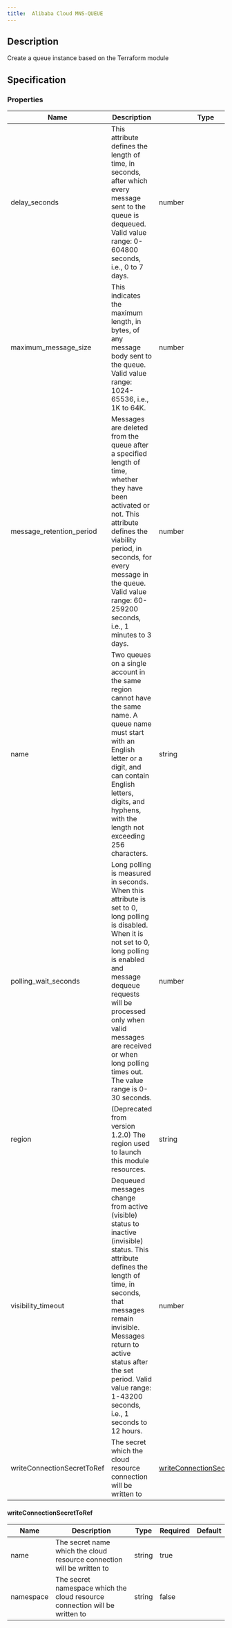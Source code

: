 ```yaml
---
title:  Alibaba Cloud MNS-QUEUE
---
```


## Description

Create a queue instance based on the Terraform module

## Specification


### Properties

 Name | Description | Type | Required | Default 
 ------------ | ------------- | ------------- | ------------- | ------------- 
 delay_seconds | This attribute defines the length of time, in seconds, after which every message sent to the queue is dequeued. Valid value range: 0-604800 seconds, i.e., 0 to 7 days. | number | false |  
 maximum_message_size | This indicates the maximum length, in bytes, of any message body sent to the queue. Valid value range: 1024-65536, i.e., 1K to 64K. | number | false |  
 message_retention_period | Messages are deleted from the queue after a specified length of time, whether they have been activated or not. This attribute defines the viability period, in seconds, for every message in the queue. Valid value range: 60-259200 seconds, i.e., 1 minutes to 3 days. | number | false |  
 name | Two queues on a single account in the same region cannot have the same name. A queue name must start with an English letter or a digit, and can contain English letters, digits, and hyphens, with the length not exceeding 256 characters. | string | false |  
 polling_wait_seconds | Long polling is measured in seconds. When this attribute is set to 0, long polling is disabled. When it is not set to 0, long polling is enabled and message dequeue requests will be processed only when valid messages are received or when long polling times out. The value range is 0-30 seconds. | number | false |  
 region | (Deprecated from version 1.2.0) The region used to launch this module resources. | string | false |  
 visibility_timeout | Dequeued messages change from active (visible) status to inactive (invisible) status. This attribute defines the length of time, in seconds, that messages remain invisible. Messages return to active status after the set period. Valid value range: 1-43200 seconds, i.e., 1 seconds to 12 hours. | number | false |  
 writeConnectionSecretToRef | The secret which the cloud resource connection will be written to | [writeConnectionSecretToRef](#writeConnectionSecretToRef) | false |  


#### writeConnectionSecretToRef

 Name | Description | Type | Required | Default 
 ------------ | ------------- | ------------- | ------------- | ------------- 
 name | The secret name which the cloud resource connection will be written to | string | true |  
 namespace | The secret namespace which the cloud resource connection will be written to | string | false |  

